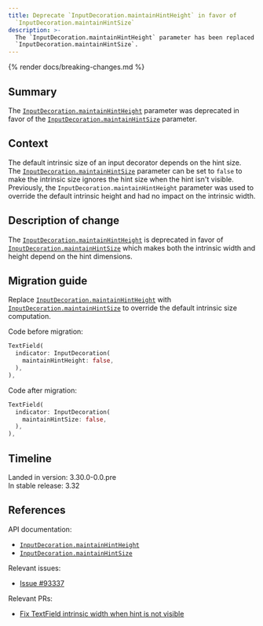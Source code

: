 ```yaml
---
title: Deprecate `InputDecoration.maintainHintHeight` in favor of
  `InputDecoration.maintainHintSize`
description: >-
  The `InputDecoration.maintainHintHeight` parameter has been replaced by
  `InputDecoration.maintainHintSize`.
---
```


{% render docs/breaking-changes.md %}

## Summary

The [`InputDecoration.maintainHintHeight`][] parameter was deprecated
in favor of the [`InputDecoration.maintainHintSize`][] parameter.

## Context

The default intrinsic size of an input decorator depends on the hint size.
The [`InputDecoration.maintainHintSize`][] parameter can be set to `false` to
make the intrinsic size ignores the hint size when the hint isn't visible.
Previously, the `InputDecoration.maintainHintHeight` parameter was
used to override the default intrinsic height and had no impact on the
intrinsic width.

## Description of change

The [`InputDecoration.maintainHintHeight`][] is deprecated in
favor of [`InputDecoration.maintainHintSize`][] which makes both the intrinsic
width and height depend on the hint dimensions.

## Migration guide

Replace [`InputDecoration.maintainHintHeight`][] with
[`InputDecoration.maintainHintSize`][] to override the default intrinsic size
computation.

Code before migration:

```dart highlightLines=3
TextField(
  indicator: InputDecoration(
    maintainHintHeight: false,
  ),
),
```

Code after migration:

```dart highlightLines=3
TextField(
  indicator: InputDecoration(
    maintainHintSize: false,
  ),
),
```

## Timeline

Landed in version: 3.30.0-0.0.pre<br>
In stable release: 3.32

## References

API documentation:

- [`InputDecoration.maintainHintHeight`][]
- [`InputDecoration.maintainHintSize`][]

Relevant issues:

- [Issue #93337][]

Relevant PRs:

- [Fix TextField intrinsic width when hint is not visible][]

[`InputDecoration.maintainHintHeight`]: {{site.api}}/flutter/material/InputDecoration/maintainHintHeight.html
[`InputDecoration.maintainHintSize`]: {{site.main-api}}/flutter/material/InputDecoration/maintainHintSize.html
[Issue #93337]: {{site.repo.flutter}}/issues/93337
[Fix TextField intrinsic width when hint is not visible]: {{site.repo.flutter}}/pull/161235
